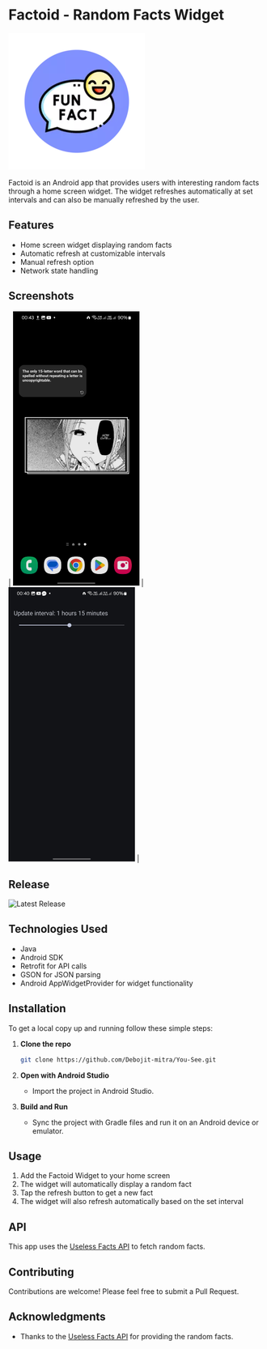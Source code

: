 # Factoid - Random Facts Widget

![Factoid Logo](screenshots/logo.webp)

Factoid is an Android app that provides users with interesting random facts through a home screen widget. The widget refreshes automatically at set intervals and can also be manually refreshed by the user.

## Features

- Home screen widget displaying random facts
- Automatic refresh at customizable intervals
- Manual refresh option
- Network state handling

## Screenshots

| <img src="screenshots/Screenshot-1.jpg" width="250" height="auto"> | <img src="screenshots/Screenshot-2.jpg" width="250" height="auto"> |

## Release

![Latest Release](https://img.shields.io/github/v/release/Debojit-mitra/Factoid?social)

## Technologies Used

- Java
- Android SDK
- Retrofit for API calls
- GSON for JSON parsing
- Android AppWidgetProvider for widget functionality

## Installation

To get a local copy up and running follow these simple steps:

1. **Clone the repo**

   ```sh
   git clone https://github.com/Debojit-mitra/You-See.git

   ```

2. **Open with Android Studio**
   - Import the project in Android Studio.
3. **Build and Run**
   - Sync the project with Gradle files and run it on an Android device or emulator.

## Usage

1. Add the Factoid Widget to your home screen
2. The widget will automatically display a random fact
3. Tap the refresh button to get a new fact
4. The widget will also refresh automatically based on the set interval

## API

This app uses the [Useless Facts API](https://uselessfacts.jsph.pl/) to fetch random facts.

## Contributing

Contributions are welcome! Please feel free to submit a Pull Request.

## Acknowledgments

- Thanks to the [Useless Facts API](https://uselessfacts.jsph.pl/) for providing the random facts.
